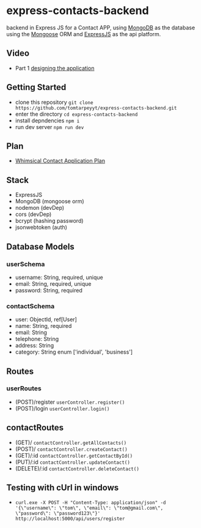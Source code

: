 # express-contacts-backend
backend in Express JS for a Contact APP, using [MongoDB](https://www.mongodb.com/) as the database using the [Mongoose](https://mongoosejs.com/) ORM and [ExpressJS](https://expressjs.com/) as the api platform.

## Video
- Part 1 [designing the application](https://youtu.be/eJ_xe15fKRg)

## Getting Started
- clone this repository `git clone https://github.com/tomtarpeyyt/express-contacts-backend.git`
- enter the directory `cd express-contacts-backend`
- install depndencies `npm i`
- run dev server `npm run dev`

## Plan
- [Whimsical Contact Application Plan](https://whimsical.com/contact-application-plan-KAB8sMXVb1vFdiHf3GyJBF)

## Stack
- ExpressJS
- MongoDB (mongoose orm)
- nodemon (devDep)
- cors (devDep)
- bcrypt (hashing password)
- jsonwebtoken (auth)

## Database Models

### userSchema
- username: String, required, unique
- email: String, required, unique
- password: String, required

### contactSchema
- user: ObjectId, ref[User]
- name: String, required
- email: String
- telephone: String
- address: String
- category: String enum ['individual', 'business']

## Routes

### userRoutes
- (POST)/register `userController.register()`
- (POST)/login  `userController.login()`

## contactRoutes
- (GET)/ `contactController.getAllContacts()`
- (POST)/ `contactController.createContact()`
- (GET)/:id `contactController.getContactById()`
- (PUT)/:id `contactController.updateContact()`
- (DELETE)/:id `contactController.deleteContact()`


## Testing with cUrl in windows
- `curl.exe -X POST -H "Content-Type: application/json" -d '{\"username\": \"tom\", \"email\": \"tom@gmail.com\", \"password\": \"password123\"}' http://localhost:5000/api/users/register`
